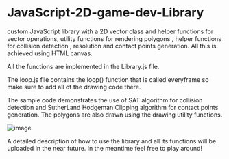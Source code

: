 # JavaScript-2D-game-dev-Library
custom JavaScript library with a 2D vector class and helper functions for vector operations, utility functions for  rendering polygons , helper functions for collision detection , resolution and contact points generation.
All this is achieved using HTML canvas.

All the functions are implemented in the Library.js file.

The loop.js file contains the loop() function that is called everyframe so make sure to add all of the drawing code there.

The sample code demonstrates the use of SAT algorithm for collision detection and SutherLand Hodgeman Clipping algorithm for contact points generation.
The polygons are also drawn using the drawing utility functions.

![image](https://github.com/user-attachments/assets/49dacd6e-878f-4d44-9c01-8692deb8629a)

A detailed description of how to use the library and all its functions will be uploaded in the near future.
In the meantime feel free to play around!

